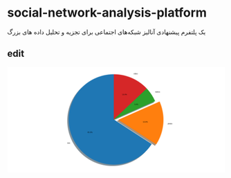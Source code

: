 # social-network-analysis-platform
یک پلتفرم پیشنهادی آنالیز شبکه‌های اجتماعی برای تجزیه و تحلیل داده های بزرگ
## edit
![](https://raw.githubusercontent.com/rahmatjafari/social-network-analysis-platform/master/plot_circle.png)
